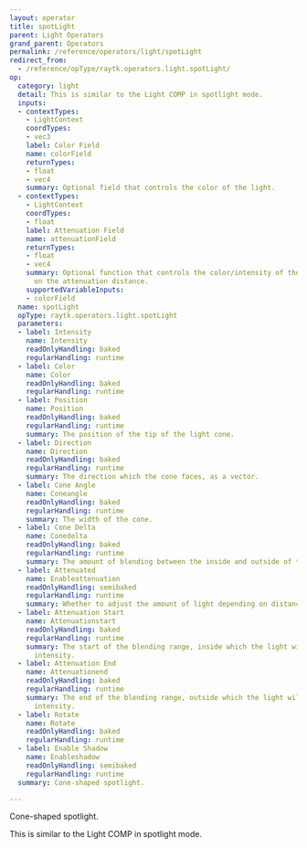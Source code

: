 ```yaml
---
layout: operator
title: spotLight
parent: Light Operators
grand_parent: Operators
permalink: /reference/operators/light/spotLight
redirect_from:
  - /reference/opType/raytk.operators.light.spotLight/
op:
  category: light
  detail: This is similar to the Light COMP in spotlight mode.
  inputs:
  - contextTypes:
    - LightContext
    coordTypes:
    - vec3
    label: Color Field
    name: colorField
    returnTypes:
    - float
    - vec4
    summary: Optional field that controls the color of the light.
  - contextTypes:
    - LightContext
    coordTypes:
    - float
    label: Attenuation Field
    name: attenuationField
    returnTypes:
    - float
    - vec4
    summary: Optional function that controls the color/intensity of the light based
      on the attenuation distance.
    supportedVariableInputs:
    - colorField
  name: spotLight
  opType: raytk.operators.light.spotLight
  parameters:
  - label: Intensity
    name: Intensity
    readOnlyHandling: baked
    regularHandling: runtime
  - label: Color
    name: Color
    readOnlyHandling: baked
    regularHandling: runtime
  - label: Position
    name: Position
    readOnlyHandling: baked
    regularHandling: runtime
    summary: The position of the tip of the light cone.
  - label: Direction
    name: Direction
    readOnlyHandling: baked
    regularHandling: runtime
    summary: The direction which the cone faces, as a vector.
  - label: Cone Angle
    name: Coneangle
    readOnlyHandling: baked
    regularHandling: runtime
    summary: The width of the cone.
  - label: Cone Delta
    name: Conedelta
    readOnlyHandling: baked
    regularHandling: runtime
    summary: The amount of blending between the inside and outside of the cone.
  - label: Attenuated
    name: Enableattenuation
    readOnlyHandling: semibaked
    regularHandling: runtime
    summary: Whether to adjust the amount of light depending on distance.
  - label: Attenuation Start
    name: Attenuationstart
    readOnlyHandling: baked
    regularHandling: runtime
    summary: The start of the blending range, inside which the light will be at full
      intensity.
  - label: Attenuation End
    name: Attenuationend
    readOnlyHandling: baked
    regularHandling: runtime
    summary: The end of the blending range, outside which the light will be at zero
      intensity.
  - label: Rotate
    name: Rotate
    readOnlyHandling: baked
    regularHandling: runtime
  - label: Enable Shadow
    name: Enableshadow
    readOnlyHandling: semibaked
    regularHandling: runtime
  summary: Cone-shaped spotlight.

---
```



Cone-shaped spotlight.

This is similar to the Light COMP in spotlight mode.